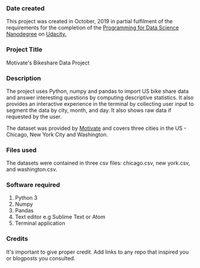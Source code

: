 ### Date created
This project was created in October, 2019 in partial fulfilment of the requirements for the completion of the [Programming for Data Science Nanodegree](https://www.udacity.com/course/programming-for-data-science-nanodegree--nd104) on [Udacity.](https://www.udacity.com/) 

### Project Title
Motivate's Bikeshare Data Project

### Description
The project uses Python, numpy and pandas to import US bike share data and answer interesting questions by computing descriptive statistics. It also provides an interactive experience in the terminal by collecting user input to segment the data by city, month, and day. It also shows raw data if requested by the user.

The dataset was provided by [Motivate](https://www.motivateco.com/) and covers three cities in the US - Chicago, New York City and Washington. 

### Files used
The datasets were contained in three csv files: chicago.csv, new york.csv, and washington.csv. 

### Software required
1. Python 3
1. Numpy
1. Pandas
1. Text editor e.g Sublime Text or Atom
1. Terminal application

### Credits
It's important to give proper credit. Add links to any repo that inspired you or blogposts you consulted.

